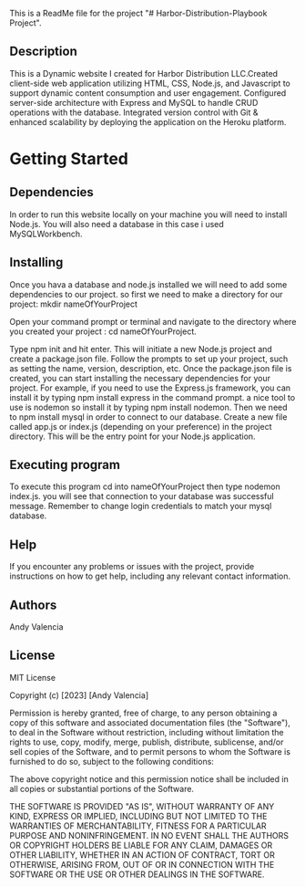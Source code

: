 This is a ReadMe file for the project "# Harbor-Distribution-Playbook Project".

## Description

This is a Dynamic website I created for Harbor Distribution LLC.Created client-side web application utilizing HTML, CSS, Node.js, and Javascript to support dynamic content consumption and user engagement. Configured server-side architecture with Express and MySQL to handle CRUD operations with the database. Integrated version control with Git & enhanced scalability by deploying the application on the Heroku platform.

# Getting Started

## Dependencies 
In order to run this website locally on your machine you will need to install Node.js. You will also need a database in this case i used MySQLWorkbench.

## Installing 
Once you hava a database and node.js installed we will need to add some dependencies to our project. so first we need to make a directory for our project: mkdir nameOfYourProject

Open your command prompt or terminal and navigate to the directory where you created your project : cd nameOfYourProject.

Type npm init and hit enter. This will initiate a new Node.js project and create a package.json file. Follow the prompts to set up your project, such as setting the name, version, description, etc. Once the package.json file is created, you can start installing the necessary dependencies for your project. For example, if you need to use the Express.js framework, you can install it by typing npm install express in the command prompt. a nice tool to use is nodemon so install it by typing npm install nodemon. Then we need to npm install mysql in order to connect to our database. Create a new file called app.js or index.js (depending on your preference) in the project directory. This will be the entry point for your Node.js application.

## Executing program 
To execute this program cd into nameOfYourProject then type nodemon index.js. you will see that connection to your database was successful message. Remember to change login credentials to match your mysql database.

## Help

If you encounter any problems or issues with the project, provide instructions on how to get help, including any relevant contact information.

## Authors

Andy Valencia

## License

MIT License

Copyright (c) [2023] [Andy Valencia]

Permission is hereby granted, free of charge, to any person obtaining a copy of this software and associated documentation files (the "Software"), to deal in the Software without restriction, including without limitation the rights to use, copy, modify, merge, publish, distribute, sublicense, and/or sell copies of the Software, and to permit persons to whom the Software is furnished to do so, subject to the following conditions:

The above copyright notice and this permission notice shall be included in all copies or substantial portions of the Software.

THE SOFTWARE IS PROVIDED "AS IS", WITHOUT WARRANTY OF ANY KIND, EXPRESS OR IMPLIED, INCLUDING BUT NOT LIMITED TO THE WARRANTIES OF MERCHANTABILITY, FITNESS FOR A PARTICULAR PURPOSE AND NONINFRINGEMENT. IN NO EVENT SHALL THE AUTHORS OR COPYRIGHT HOLDERS BE LIABLE FOR ANY CLAIM, DAMAGES OR OTHER LIABILITY, WHETHER IN AN ACTION OF CONTRACT, TORT OR OTHERWISE, ARISING FROM, OUT OF OR IN CONNECTION WITH THE SOFTWARE OR THE USE OR OTHER DEALINGS IN THE SOFTWARE.
